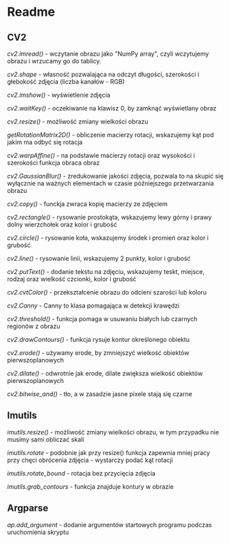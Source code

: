 # Readme

## CV2
*_cv2.imread()_* - wczytanie obrazu jako "NumPy array", czyli wczytujemy obrazu i wrzucamy go do tablicy.

*_cv2.shape_* - własność pozwalająca na odczyt długości, szerokości i głebokość zdjęcia (liczba kanałów - RGB)

*_cv2.imshow()_* - wyświetlenie zdjęcia

*_cv2.waitKey()_* - oczekiwanie na klawisz 0, by zamknąć wyświetlany obraz

*_cv2.resize()_* - możliwość zmiany wielkości obrazu

*_getRotationMatrix2D()_* - obliczenie macierzy rotacji, wskazujemy kąt pod jakim ma odbyć się rotacja

*_cv2.warpAffine()_* - na podstawie macierzy rotacji oraz wysokości i szerokości funkcja obraca obraz

*_cv2.GaussianBlur()_* - zredukowanie jakości zdjęcia, pozwala to na skupić się wyłącznie na ważnych elementach w czasie późniejszego przetwarzania obrazu 

*_cv2.copy()_* - funckja zwraca kopię macierzy ze zdjęciem

*_cv2.rectangle()_* - rysowanie prostokąta, wskazujemy lewy górny i prawy dolny wierzchołek oraz kolor i grubość

*_cv2.circle()_* - rysowanie koła, wskazujemy środek i promień oraz kolor i grubość

*_cv2.line()_* - rysowanie linii, wskazujemy 2 punkty, kolor i grubość

*_cv2.putText()_* - dodanie tekstu na zdjęciu, wskazujemy teskt, miejsce, rodzaj oraz wielkość czcionki, kolor i grubość

*_cv2.cvtColor()_* - przekształcenie obrazu do odcieni szarości lub koloru 

*_cv2.Canny_* - Canny to klasa pomagająca w detekcji krawędzi

*_cv2.threshold()_* - funkcja pomaga w usuwaniu białych lub czarnych regionów z obrazu

*_cv2.drawContours()_* - funkcja rysuje kontur określonego obiektu

*_cv2.erode()_* - używamy erode, by zmniejszyć wielkość obiektów pierwszoplanowych

*_cv2.dilate()_* - odwrotnie jak erode, dilate zwiększa wielkość obiektów pierwszoplanowych

*_cv2.bitwise_and()_* - tło, a w zasadzie jasne pixele stają się czarne

## Imutils
*_imutils.resize()_* - możliwość zmiany wielkości obrazu, w tym przypadku nie musimy sami obliczać skali

*_imutils.rotate_* - podobnie jak przy resize() funkcja zapewnia mniej pracy przy chęci obrócenia zdjęcia - wystarczy podać kąt rotacji

*_imutils.rotate_bound_* - rotacja bez przycięcia zdjęcia

*_imutils.grab_contours_* - funkcja znajduje kontury w obrazie

## Argparse
*_ap.add_argument_* - dodanie argumentów startowych programu podczas uruchomienia skryptu